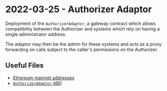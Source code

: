 # 2022-03-25 - Authorizer Adaptor

Deployment of the `AuthorizerAdaptor`, a gateway contract which allows compatibility between the Authorizer and systems which rely on having a single administrator address.

The adaptor may then be the admin for these systems and acts as a proxy forwarding on calls subject to the caller's permissions on the Authorizer.

## Useful Files

- [Ethereum mainnet addresses](./output/mainnet.json)
- [`AuthorizerAdaptor` ABI](./abi/AuthorizerAdaptor.json))
